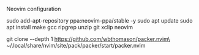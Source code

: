 Neovim configuration

sudo add-apt-repository ppa:neovim-ppa/stable -y
sudo apt update
sudo apt install make gcc ripgrep unzip git xclip neovim

git clone --depth 1 https://github.com/wbthomason/packer.nvim\
 ~/.local/share/nvim/site/pack/packer/start/packer.nvim

